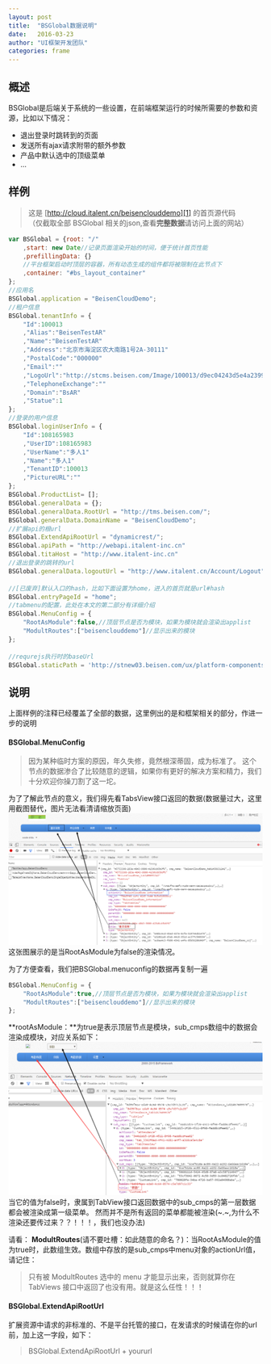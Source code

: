 ```yaml
---
layout: post
title:  "BSGlobal数据说明"
date:   2016-03-23
author: "UI框架开发团队"
categories: frame
---
```


## 概述
BSGlobal是后端关于系统的一些设置，在前端框架运行的时候所需要的参数和资源，比如以下情况：

* 退出登录时跳转到的页面
* 发送所有ajax请求附带的额外参数
* 产品中默认选中的顶级菜单
* ...


## 样例

>这是 [http://cloud.italent.cn/beisenclouddemo][1] 的首页源代码<br/>
>（仅截取全部 BSGlobal 相关的json,查看**完整数据**请访问上面的网站）

```javascript
var BSGlobal = {root: "/" 
	,start: new Date//记录页面渲染开始的时间，便于统计首页性能
	,prefillingData: {} 
	//平台框架启动时顶层的容器，所有动态生成的组件都将被限制在此节点下
	,container: "#bs_layout_container"
};
//应用名
BSGlobal.application = "BeisenCloudDemo";
//租户信息
BSGlobal.tenantInfo = {
	"Id":100013
	,"Alias":"BeisenTestAR"
	,"Name":"BeisenTestAR"
	,"Address":"北京市海淀区农大南路1号2A-30111"
	,"PostalCode":"000000"
	,"Email":""
	,"LogoUrl":"http://stcms.beisen.com/Image/100013/d9ec04243d5e4a2399214eb2abb1566f.png"
	,"TelephoneExchange":""
	,"Domain":"BsAR"
	,"Statue":1
};
//登录的用户信息
BSGlobal.loginUserInfo = {
	"Id":108165983
	,"UserID":108165983
	,"UserName":"多人1"
	,"Name":"多人1"
	,"TenantID":100013
	,"PictureURL":""
};
BSGlobal.ProductList= [];
BSGlobal.generalData = {};
BSGlobal.generalData.RootUrl = "http://tms.beisen.com/";
BSGlobal.generalData.DomainName = "BeisenCloudDemo";
//扩展api的根url
BSGlobal.ExtendApiRootUrl = "dynamicrest/";
BSGlobal.apiPath = "http://webapi.italent-inc.cn"
BSGlobal.titaHost = "http://www.italent-inc.cn"
//退出登录的跳转的url
BSGlobal.generalData.logoutUrl = "http://www.italent.cn/Account/Logout";

//[已废弃]默认入口的hash，比如下面设置为home，进入的首页就是url#hash
BSGlobal.entryPageId = "home";
//tabmenu的配置，此处在本文的第二部分有详细介绍
BSGlobal.MenuConfig = {
	"RootAsModule":false,//顶层节点是否为模块，如果为模块就会渲染出applist
	"ModultRoutes":["beisenclouddemo"]//显示出来的模块
};

//requrejs执行时的baseUrl
BSGlobal.staticPath = 'http://stnew03.beisen.com/ux/platform-components/release/app'
```

## 说明
上面样例的注释已经覆盖了全部的数据，这里例出的是和框架相关的部分，作进一步的说明

#### BSGlobal.MenuConfig

> 因为某种临时方案的原因，年久失修，竟然根深蒂固，成为标准了。
这个节点的数据渗合了比较随意的逻辑，如果你有更好的解决方案和精力，我们十分欢迎你操刀割了这一坨。

为了了解此节点的意义，我们得先看TabsView接口返回的数据(数据量过大，这里用截图替代，图片无法看清请缩放页面)
![tabsmenu][2]
这张图展示的是当RootAsModule为false的渲染情况。

为了方便查看，我们把BSGlobal.menuconfig的数据再复制一遍

```javascript
BSGlobal.MenuConfig = {
	"RootAsModule":true,//顶层节点是否为模块，如果为模块就会渲染出applist
	"ModultRoutes":["beisenclouddemo"]//显示出来的模块
};
```
**rootAsModule：**为true是表示顶层节点是模块，sub_cmps数组中的数据会渲染成模块，对应关系如下：
![applist][3]
当它的值为false时，隶属到TabView接口返回数据中的sub_cmps的第一层数据都会被渲染成第一级菜单。
然而并不是所有返回的菜单都能被渲染(~.~,为什么不渲染还要传过来？？！！！，我们也没办法)

请看：
**ModultRoutes**(请不要吐槽：如此随意的命名？)：当RootAsModule的值为true时，此数组生效。数组中存放的是sub_cmps中menu对象的actionUrl值，请记住：

> 只有被 ModultRoutes 选中的 menu 才能显示出来，否则就算你在 TabViews 接口中返回了也没有用。就是这么任性！！！

#### BSGlobal.ExtendApiRootUrl
扩展资源中请求的非标准的、不是平台托管的接口，在发请求的时候请在你的url前，加上这一字段，如下：

> BSGlobal.ExtendApiRootUrl + yoururl





[1]:http://cloud.italent.cn/beisenclouddemo
[2]:/img/tabmenus.png
[3]:/img/tabmenu-2.png